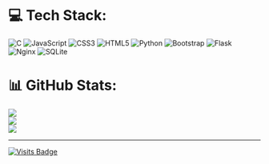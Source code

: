 
# 💻 Tech Stack:
![C](https://img.shields.io/badge/c-%2300599C.svg?style=for-the-badge&logo=c&logoColor=white) ![JavaScript](https://img.shields.io/badge/javascript-%23323330.svg?style=for-the-badge&logo=javascript&logoColor=%23F7DF1E) ![CSS3](https://img.shields.io/badge/css3-%231572B6.svg?style=for-the-badge&logo=css3&logoColor=white) ![HTML5](https://img.shields.io/badge/html5-%23E34F26.svg?style=for-the-badge&logo=html5&logoColor=white) ![Python](https://img.shields.io/badge/python-3670A0?style=for-the-badge&logo=python&logoColor=ffdd54) ![Bootstrap](https://img.shields.io/badge/bootstrap-%238511FA.svg?style=for-the-badge&logo=bootstrap&logoColor=white) ![Flask](https://img.shields.io/badge/flask-%23000.svg?style=for-the-badge&logo=flask&logoColor=white) ![Nginx](https://img.shields.io/badge/nginx-%23009639.svg?style=for-the-badge&logo=nginx&logoColor=white) ![SQLite](https://img.shields.io/badge/sqlite-%2307405e.svg?style=for-the-badge&logo=sqlite&logoColor=white)
# 📊 GitHub Stats:
![](https://github-readme-stats.vercel.app/api?username=slackerkids&theme=tokyonight&hide_border=false&include_all_commits=true&count_private=false)<br/>
![](https://github-readme-streak-stats.herokuapp.com/?user=slackerkids&theme=tokyonight&hide_border=false)<br/>
![](https://github-readme-stats.vercel.app/api/top-langs/?username=slackerkids&theme=tokyonight&hide_border=false&include_all_commits=true&count_private=false&layout=compact)

---
[![Visits Badge](https://badges.pufler.dev/visits/pujux/badge-it)](https://badges.pufler.dev)
